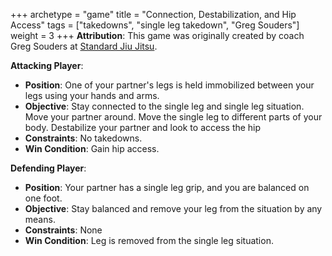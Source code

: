 +++
archetype = "game"
title = "Connection, Destabilization, and Hip Access"
tags = ["takedowns", "single leg takedown", "Greg Souders"]
weight = 3
+++
**Attribution**: This game was originally created by coach Greg Souders at [Standard Jiu Jitsu](https://standardjiujitsu.com).

**Attacking Player**:
  * **Position**: One of your partner's legs is held immobilized between your legs using your hands and arms.
  * **Objective**: Stay connected to the single leg and single leg situation. Move your partner around. Move the single leg to different parts of your body. Destabilize your partner and look to access the hip
  * **Constraints**: No takedowns.
  * **Win Condition**: Gain hip access.

**Defending Player**:
  * **Position**: Your partner has a single leg grip, and you are balanced on one foot.
  * **Objective**: Stay balanced and remove your leg from the situation by any means.
  * **Constraints**: None
  * **Win Condition**: Leg is removed from the single leg situation.